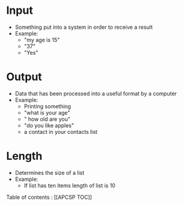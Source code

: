 # Input
* Something put into a system in order to receive a result
* Example: 
    * "my age is 15"
    * "37"
    * "Yes"

# Output
* Data that has been processed into a useful format by a computer
* Example:
    * Printing something
    * "what is your age"
    * " how old are you"
    * "do you like apples"
    * a contact in your contacts list

# Length
* Determines the size of a list
* Example:
    * If list has ten items length of list is 10


Table of contents : [[APCSP TOC]]
